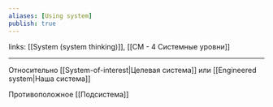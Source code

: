 ```yaml
---
aliases: [Using system] 
publish: true
---
```

links: [[System (system thinking)]], [[СМ - 4 Системные уровни]] 

---

Относительно [[System-of-interest|Целевая система]] или [[Engineered system|Наша система]]

Противоположное [[Подсистема]]